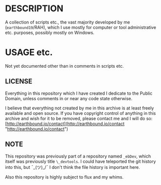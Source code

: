 # DESCRIPTION

A collection of scripts etc., the vast majority developed by me (`earthbound19`/RAH), which I use mostly for computer or tool administrative etc. purposes, possibly mostly on Windows.


# USAGE etc.

Not yet documented other than in comments in scripts etc.


## LICENSE
Everything in this repository which I have created I dedicate to the Public Domain, unless comments in or near any code state otherwise.

I believe that everything not created by me in this archive is at least freely available and open source. If you have copyright control of anything in this archive and wish for it to be removed, please contact me and I will do so: [http://earthbound.io/contact](http://earthbound.io/contact "http://earthbound.io/contact")


## NOTE

This repository was previously part of a repository named `_ebDev`, which itself was previously title `\_devtools`. I could have teleported the git history into this, but ¯\_(ツ)_/¯ I don't think the file history is important here.

Also this repository is highly subject to flux and my whims.
